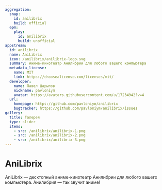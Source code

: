 ```yaml
---
aggregation:
  snap:
    id: anilibrix
    build: official
  epm:
    play:
      id: anilibrix
      build: unofficial
appstream:
  id: anilibrix
  name: AniLibrix
  icon: /anilibrix/anilibrix-logo.svg
  summary: Аниме-кинотеатр Анилибрии для любого вашего компьютера
  metadata_license:
    name: MIT
    link: https://choosealicense.com/licenses/mit/
  developer:
    name: Павел Шарыпов
    nickname: pavloniym
    avatar: https://avatars.githubusercontent.com/u/17234942?v=4
  url:
    homepage: https://github.com/pavloniym/anilibrix
    bugtracker: https://github.com/pavloniym/anilibrix/issues
gallery:
  title: Галерея
  type: slider
  items:
    - src: /anilibrix/anilibrix-1.png
    - src: /anilibrix/anilibrix-2.png
    - src: /anilibrix/anilibrix-3.png
---
```


# AniLibrix

AniLibrix — десктопный аниме-кинотеатр Анилибрии для любого вашего компьютера. Анилибрия — так звучит аниме!

<AGWGallery />

<!--@include: @apps/_parts/install/content-snap.md-->
<!--@include: @apps/_parts/install/content-epm-play.md-->
